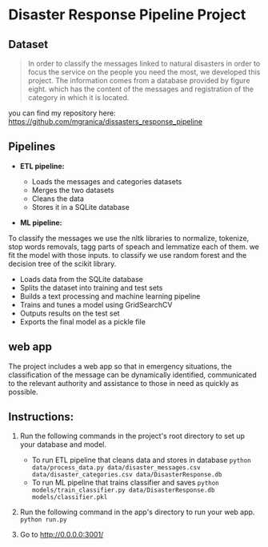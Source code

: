 # Disaster Response Pipeline Project

## Dataset

> In order to classify the messages linked to natural disasters in order to focus the service on the people you need the most, we developed this project. The information comes from a database provided by figure eight. which has the content of the messages and registration of the category in which it is located.

you can find my repository here: https://github.com/mgranica/dissasters_response_pipeline

 
## Pipelines 

- **ETL pipeline:**   

    - Loads the messages and categories datasets
    - Merges the two datasets
    - Cleans the data
    - Stores it in a SQLite database  
        
- **ML pipeline:** 

To classify the messages we use the nltk libraries to normalize, tokenize, stop words removals, tagg parts of speach and lemmatize each of them. we fit the model with those inputs. to classify we use random forest and the decision tree of the scikit library.
    
   -  Loads data from the SQLite database
   - Splits the dataset into training and test sets
   - Builds a text processing and machine learning pipeline
   - Trains and tunes a model using GridSearchCV
   - Outputs results on the test set
   - Exports the final model as a pickle file
    

## web app

The project includes a web app so that in emergency situations, the classification of the message can be dynamically identified, communicated to the relevant authority and assistance to those in need as quickly as possible. 


## Instructions:
1. Run the following commands in the project's root directory to set up your database and model.

    - To run ETL pipeline that cleans data and stores in database
        `python data/process_data.py data/disaster_messages.csv data/disaster_categories.csv data/DisasterResponse.db`
    - To run ML pipeline that trains classifier and saves
        `python models/train_classifier.py data/DisasterResponse.db models/classifier.pkl`

2. Run the following command in the app's directory to run your web app.
    `python run.py`

3. Go to http://0.0.0.0:3001/
